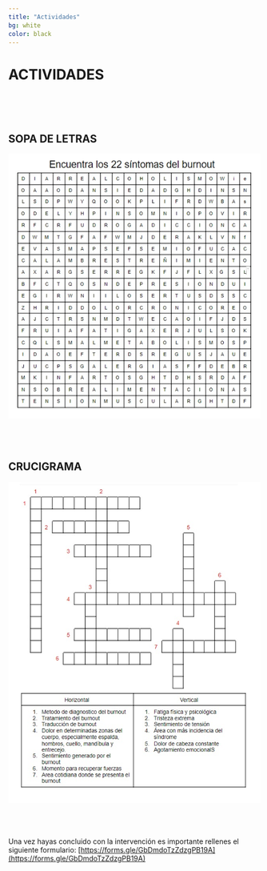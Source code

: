 ```yaml
---
title: "Actividades"
bg: white
color: black
---
```


# ACTIVIDADES

<br>
<br>
<br>

## SOPA DE LETRAS

<div align="center">
  <img src="img/sopa_letras.jpeg">
</div>

<br>
<br>
<br>

## CRUCIGRAMA

<div align="center">
  <img  src="img/crucigrama.jpeg">
</div>

<br>
<br>
<br>

Una vez hayas concluido con la intervención es importante rellenes el siguiente formulario: [https://forms.gle/GbDmdoTzZdzgPB19A](https://forms.gle/GbDmdoTzZdzgPB19A)
